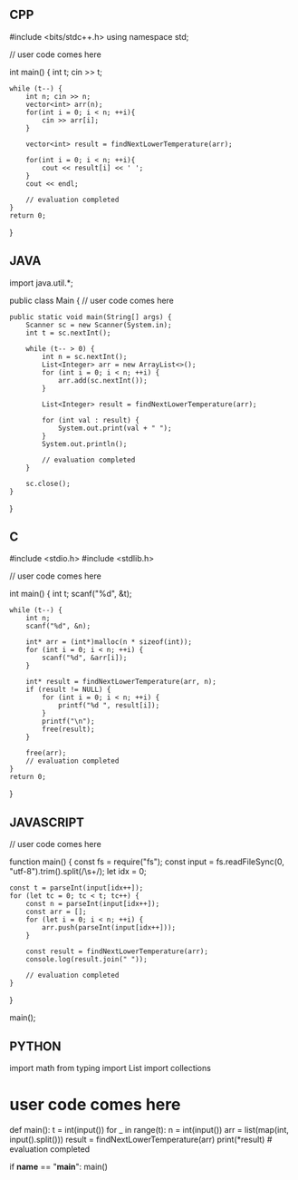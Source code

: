 ## CPP

#include <bits/stdc++.h>
using namespace std;

// user code comes here

int main() {
    int t;
    cin >> t;

    while (t--) {
        int n; cin >> n;
        vector<int> arr(n);
        for(int i = 0; i < n; ++i){
            cin >> arr[i];
        }

        vector<int> result = findNextLowerTemperature(arr);

        for(int i = 0; i < n; ++i){
            cout << result[i] << ' ';
        }
        cout << endl;
        
        // evaluation completed
    }
    return 0;
}

## JAVA

import java.util.*;

public class Main {
    // user code comes here

    public static void main(String[] args) {
        Scanner sc = new Scanner(System.in);
        int t = sc.nextInt();

        while (t-- > 0) {
            int n = sc.nextInt();
            List<Integer> arr = new ArrayList<>();
            for (int i = 0; i < n; ++i) {
                arr.add(sc.nextInt());
            }

            List<Integer> result = findNextLowerTemperature(arr);

            for (int val : result) {
                System.out.print(val + " ");
            }
            System.out.println();

            // evaluation completed
        }

        sc.close();
    }
}

## C

#include <stdio.h>
#include <stdlib.h>

// user code comes here

int main() {
    int t;
    scanf("%d", &t);

    while (t--) {
        int n;
        scanf("%d", &n);

        int* arr = (int*)malloc(n * sizeof(int));
        for (int i = 0; i < n; ++i) {
            scanf("%d", &arr[i]);
        }

        int* result = findNextLowerTemperature(arr, n);
        if (result != NULL) {
            for (int i = 0; i < n; ++i) {
                printf("%d ", result[i]);
            }
            printf("\n");
            free(result);
        }

        free(arr);
        // evaluation completed
    }
    return 0;
}

## JAVASCRIPT

// user code comes here

function main() {
    const fs = require("fs");
    const input = fs.readFileSync(0, "utf-8").trim().split(/\s+/);
    let idx = 0;

    const t = parseInt(input[idx++]);
    for (let tc = 0; tc < t; tc++) {
        const n = parseInt(input[idx++]);
        const arr = [];
        for (let i = 0; i < n; ++i) {
            arr.push(parseInt(input[idx++]));
        }

        const result = findNextLowerTemperature(arr);
        console.log(result.join(" "));

        // evaluation completed
    }
}

main();

## PYTHON

import math
from typing import List
import collections

# user code comes here

def main():
    t = int(input())
    for _ in range(t):
        n = int(input())
        arr = list(map(int, input().split()))
        result = findNextLowerTemperature(arr)
        print(*result)
        # evaluation completed

if __name__ == "__main__":
    main()